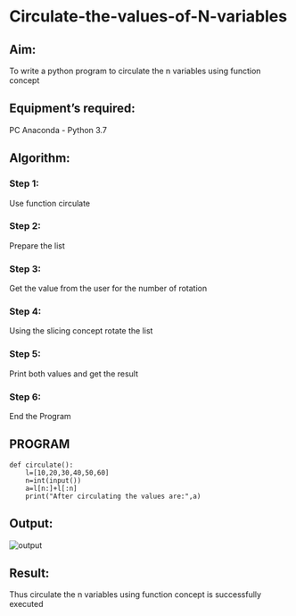 # Circulate-the-values-of-N-variables
## Aim:
To write a python program to circulate the n variables using function concept
## Equipment’s required:
PC
Anaconda - Python 3.7
## Algorithm: 
### Step 1:
Use function circulate
### Step 2:
Prepare the list
### Step 3: 
Get the value from the user for the number of rotation
### Step 4: 
Using the slicing concept rotate the list
### Step 5: 
Print both values and get the result
### Step 6:
End the Program 
## PROGRAM
```
def circulate():
    l=[10,20,30,40,50,60]
    n=int(input())
    a=l[n:]+l[:n]
    print("After circulating the values are:",a)
```    

## Output:

![output](./images/img1.png)

## Result:

Thus circulate the n variables using function concept is successfully executed
